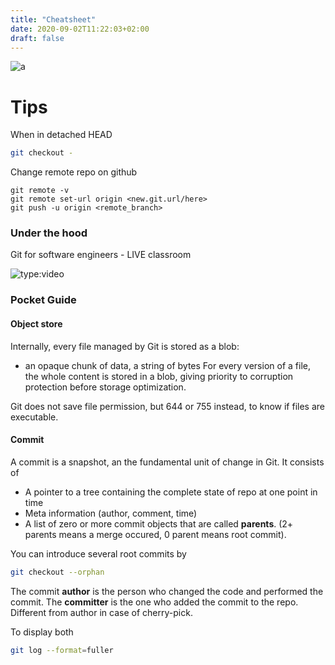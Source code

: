 ```yaml
---
title: "Cheatsheet"
date: 2020-09-02T11:22:03+02:00
draft: false
---
```


![a](/git/cheatsheet.files/git_cheat_sheet.jpeg)

# Tips

When in detached HEAD
```sh
git checkout -
```

Change remote repo on github
```
git remote -v
git remote set-url origin <new.git.url/here>
git push -u origin <remote_branch>
```

### Under the hood


Git for software engineers - LIVE classroom

![type:video](https://www.youtube.com/embed/DjOk0jnqsLk)

### Pocket Guide

#### Object store

Internally, every file managed by Git is stored as a blob:
- an  opaque chunk of data, a string of bytes
For every version of a file, the whole content is stored in a blob, giving priority to corruption protection before storage optimization.

Git does not save file permission, but 644 or 755 instead, to know if files are executable.

#### Commit

A commit is a snapshot, an the fundamental unit of change in Git. It consists of
- A pointer to a tree containing the complete state of repo at one point in time
- Meta information (author, comment, time)
- A list of zero or more commit objects that are called **parents**. (2+ parents means a merge occured, 0 parent means root commit).

You can introduce several root commits by
```sh
git checkout --orphan
```

The commit **author** is the person who changed the code and performed the commit.
The **committer** is the one who added the commit to the repo. Different from author in case of cherry-pick.

To display both
```sh
git log --format=fuller
````
